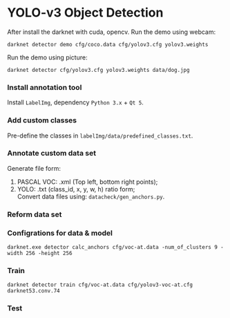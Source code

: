 # YOLO-v3 Object Detection

After install the darknet with cuda, opencv. Run the demo using webcam:
```
darknet detector demo cfg/coco.data cfg/yolov3.cfg yolov3.weights
```
Run the demo using picture:
```
darknet detector cfg/yolov3.cfg yolov3.weights data/dog.jpg
```

### Install annotation tool
Install `LabelImg`, dependency `Python 3.x` + `Qt 5`.

### Add custom classes
Pre-define the classes in `labelImg/data/predefined_classes.txt`.

### Annotate custom data set
Generate file form:
1. PASCAL VOC: .xml (Top left, bottom right points);
2. YOLO: .txt (class_id, x, y, w, h) ratio form;<br>
Convert data files using: `datacheck/gen_anchors.py`.

### Reform data set


### Configrations for data & model
```
darknet.exe detector calc_anchors cfg/voc-at.data -num_of_clusters 9 -width 256 -height 256
```

### Train
```
darknet detector train cfg/voc-at.data cfg/yolov3-voc-at.cfg darknet53.conv.74
```

### Test
